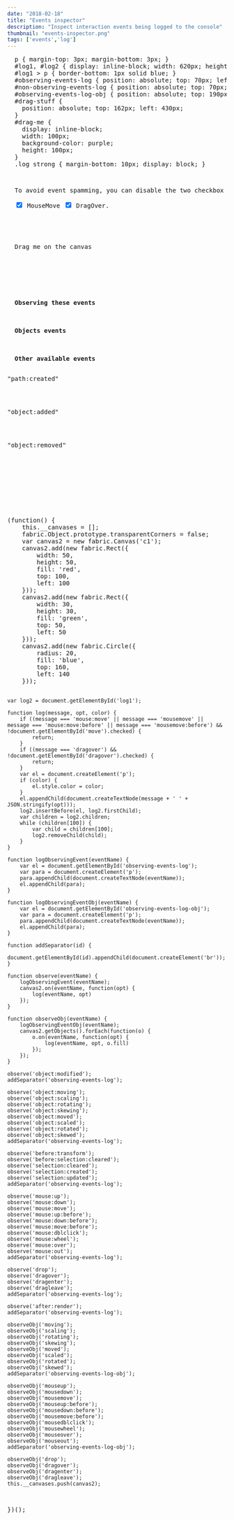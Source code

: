 ```yaml
---
date: "2018-02-18"
title: "Events inspector"
description: "Inspect interaction events being logged to the console"
thumbnail: "events-inspector.png"
tags: ['events','log']
---
```


<div
  class="codepen-later"
  data-editable="true"
  data-height="500"
  data-default-tab="js,result"
  data-prefill='{
    "scripts": ["https://unpkg.com/fabric@4.0.0-rc.1/dist/fabric.js", "https://cdnjs.cloudflare.com/ajax/libs/lodash.js/4.17.15/lodash.js"]
  }'
>
<pre data-lang="css" data-options-autoprefixer="true">
  p { margin-top: 3px; margin-bottom: 3px; }
  #log1, #log2 { display: inline-block; width: 620px; height: 260px; overflow-y: scroll; overflow-x: scroll; font-family: monospace; font-size: 11px; }
  #log1 > p { border-bottom: 1px solid blue; }
  #observing-events-log { position: absolute; top: 70px; left: 650px }
  #non-observing-events-log { position: absolute; top: 70px; left: 840px; }
  #observing-events-log-obj { position: absolute; top: 190px; left: 840px; }
  #drag-stuff {
    position: absolute; top: 162px; left: 430px;
  }
  #drag-me {
    display: inline-block;
    width: 100px;
    background-color: purple;
    height: 100px;
  }
  .log strong { margin-bottom: 10px; display: block; }
</pre>
<pre data-lang="html">
<p>
  To avoid event spamming, you can disable the two checkbox below.<br />
  <input type="checkbox" id="move" checked /> MouseMove <input type="checkbox" id="dragover" checked /> DragOver.
</p>
<canvas id="c1" width="400" height="250"></canvas>

<div id="drag-stuff" class="log">
  Drag me on the canvas<br /><br />
  <div id="drag-me" draggable="true" ondragstart="event.dataTransfer.setData('text/plain', '')"></div>
</div>

<div id="observing-events-log" class="log">
  <strong>Observing these events</strong>
</div>

<div id="observing-events-log-obj" class="log">
  <strong>Objects events</strong>
</div>

<div id="non-observing-events-log" class="log">
  <strong>Other available events</strong>
  <p>"path:created"</p>
  <p>"object:added"</p>
  <p>"object:removed"</p>
</div>

<div>
  <div id="log1">&nbsp;</div>
</div>
</pre>
<pre data-lang="js">
(function() {
	this.__canvases = [];
	fabric.Object.prototype.transparentCorners = false;
	var canvas2 = new fabric.Canvas('c1');
	canvas2.add(new fabric.Rect({
		width: 50,
		height: 50,
		fill: 'red',
		top: 100,
		left: 100
	}));
	canvas2.add(new fabric.Rect({
		width: 30,
		height: 30,
		fill: 'green',
		top: 50,
		left: 50
	}));
	canvas2.add(new fabric.Circle({
		radius: 20,
		fill: 'blue',
		top: 160,
		left: 140
	}));

	var log2 = document.getElementById('log1');

	function log(message, opt, color) {
		if ((message === 'mouse:move' || message === 'mousemove' || message === 'mouse:move:before' || message === 'mousemove:before') && !document.getElementById('move').checked) {
			return;
		}
		if ((message === 'dragover') && !document.getElementById('dragover').checked) {
			return;
		}
		var el = document.createElement('p');
		if (color) {
			el.style.color = color;
		}
		el.appendChild(document.createTextNode(message + ' ' + JSON.stringify(opt)));
		log2.insertBefore(el, log2.firstChild);
		var children = log2.children;
		while (children[100]) {
			var child = children[100];
			log2.removeChild(child);
		}
	}

	function logObservingEvent(eventName) {
		var el = document.getElementById('observing-events-log');
		var para = document.createElement('p');
		para.appendChild(document.createTextNode(eventName));
		el.appendChild(para);
	}

	function logObservingEventObj(eventName) {
		var el = document.getElementById('observing-events-log-obj');
		var para = document.createElement('p');
		para.appendChild(document.createTextNode(eventName));
		el.appendChild(para);
	}

	function addSeparator(id) {
		document.getElementById(id).appendChild(document.createElement('br'));
	}

	function observe(eventName) {
		logObservingEvent(eventName);
		canvas2.on(eventName, function(opt) {
			log(eventName, opt)
		});
	}

	function observeObj(eventName) {
		logObservingEventObj(eventName);
		canvas2.getObjects().forEach(function(o) {
			o.on(eventName, function(opt) {
				log(eventName, opt, o.fill)
			});
		});
	}

	observe('object:modified');
	addSeparator('observing-events-log');

	observe('object:moving');
	observe('object:scaling');
	observe('object:rotating');
	observe('object:skewing');
	observe('object:moved');
	observe('object:scaled');
	observe('object:rotated');
	observe('object:skewed');
	addSeparator('observing-events-log');

	observe('before:transform');
	observe('before:selection:cleared');
	observe('selection:cleared');
	observe('selection:created');
	observe('selection:updated');
	addSeparator('observing-events-log');

	observe('mouse:up');
	observe('mouse:down');
	observe('mouse:move');
	observe('mouse:up:before');
	observe('mouse:down:before');
	observe('mouse:move:before');
	observe('mouse:dblclick');
	observe('mouse:wheel');
	observe('mouse:over');
	observe('mouse:out');
	addSeparator('observing-events-log');

	observe('drop');
	observe('dragover');
	observe('dragenter');
	observe('dragleave');
	addSeparator('observing-events-log');

	observe('after:render');
	addSeparator('observing-events-log');

	observeObj('moving');
	observeObj('scaling');
	observeObj('rotating');
	observeObj('skewing');
	observeObj('moved');
	observeObj('scaled');
	observeObj('rotated');
	observeObj('skewed');
	addSeparator('observing-events-log-obj');

	observeObj('mouseup');
	observeObj('mousedown');
	observeObj('mousemove');
	observeObj('mouseup:before');
	observeObj('mousedown:before');
	observeObj('mousemove:before');
	observeObj('mousedblclick');
	observeObj('mousewheel');
	observeObj('mouseover');
	observeObj('mouseout');
	addSeparator('observing-events-log-obj');

	observeObj('drop');
	observeObj('dragover');
	observeObj('dragenter');
	observeObj('dragleave');
	this.__canvases.push(canvas2);
})();
</pre>
</div>
